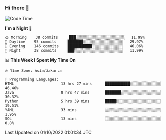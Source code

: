 ### Hi there 👋

<!--
**rmsubekti/rmsubekti** is a ✨ _special_ ✨ repository because its `README.md` (this file) appears on your GitHub profile.

Here are some ideas to get you started:

- 🔭 I’m currently working on ...
- 🌱 I’m currently learning ...
- 👯 I’m looking to collaborate on ...
- 🤔 I’m looking for help with ...
- 💬 Ask me about ...
- 📫 How to reach me: ...
- 😄 Pronouns: ...
- ⚡ Fun fact: ...
-->

<!--START_SECTION:waka-->
![Code Time](http://img.shields.io/badge/Code%20Time-514%20hrs%204%20mins-blue)

**I'm a Night 🦉** 

```text
🌞 Morning    38 commits     ███░░░░░░░░░░░░░░░░░░░░░░   11.99% 
🌆 Daytime    95 commits     ███████░░░░░░░░░░░░░░░░░░   29.97% 
🌃 Evening    146 commits    ███████████░░░░░░░░░░░░░░   46.06% 
🌙 Night      38 commits     ███░░░░░░░░░░░░░░░░░░░░░░   11.99%

```


📊 **This Week I Spent My Time On** 

```text
⌚︎ Time Zone: Asia/Jakarta

💬 Programming Languages: 
HTML                     13 hrs 27 mins      ███████████░░░░░░░░░░░░░░   46.46% 
Java                     8 hrs 47 mins       ███████░░░░░░░░░░░░░░░░░░   30.32% 
Python                   5 hrs 39 mins       █████░░░░░░░░░░░░░░░░░░░░   19.51% 
YAML                     33 mins             ░░░░░░░░░░░░░░░░░░░░░░░░░   1.95% 
SQL                      13 mins             ░░░░░░░░░░░░░░░░░░░░░░░░░   0.8%

```


 Last Updated on 01/10/2022 01:01:34 UTC
<!--END_SECTION:waka-->
